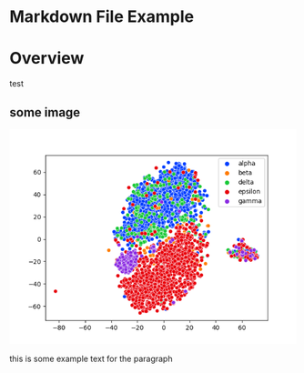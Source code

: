 
Markdown File Example
=====================

# Overview
  
test
## some image
  
![Alt text](tsne_otsu.png?raw=true "Title")

this is some example text for the paragraph